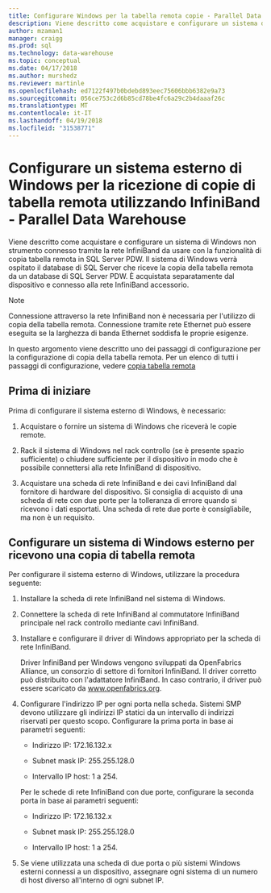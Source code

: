 ```yaml
---
title: Configurare Windows per la tabella remota copie - Parallel Data Warehouse di ricezione | Documenti Microsoft
description: Viene descritto come acquistare e configurare un sistema di Windows non strumento connesso tramite la rete InfiniBand da usare con la funzionalità di copia tabella remota in Parallel Data Warehouse. Il sistema di Windows verrà ospitato il database di SQL Server che riceve la copia della tabella remota da un database di SQL Server PDW. È acquistata separatamente dal dispositivo e connesso alla rete InfiniBand accessorio.
author: mzaman1
manager: craigg
ms.prod: sql
ms.technology: data-warehouse
ms.topic: conceptual
ms.date: 04/17/2018
ms.author: murshedz
ms.reviewer: martinle
ms.openlocfilehash: ed7122f497b0bdebd893eec75606bbb6382e9a73
ms.sourcegitcommit: 056ce753c2d6b85cd78be4fc6a29c2b4daaaf26c
ms.translationtype: MT
ms.contentlocale: it-IT
ms.lasthandoff: 04/19/2018
ms.locfileid: "31538771"
---
```

# <a name="configure-an-external-windows-system-to-receive-remote-table-copies-using-infiniband---parallel-data-warehouse"></a>Configurare un sistema esterno di Windows per la ricezione di copie di tabella remota utilizzando InfiniBand - Parallel Data Warehouse
Viene descritto come acquistare e configurare un sistema di Windows non strumento connesso tramite la rete InfiniBand da usare con la funzionalità di copia tabella remota in SQL Server PDW. Il sistema di Windows verrà ospitato il database di SQL Server che riceve la copia della tabella remota da un database di SQL Server PDW. È acquistata separatamente dal dispositivo e connesso alla rete InfiniBand accessorio.  
  
> [!NOTE]  
> Connessione attraverso la rete InfiniBand non è necessaria per l'utilizzo di copia della tabella remota. Connessione tramite rete Ethernet può essere eseguita se la larghezza di banda Ethernet soddisfa le proprie esigenze.  
  
In questo argomento viene descritto uno dei passaggi di configurazione per la configurazione di copia della tabella remota. Per un elenco di tutti i passaggi di configurazione, vedere [copia tabella remota](remote-table-copy.md)  
  
## <a name="before-you-begin"></a>Prima di iniziare  
Prima di configurare il sistema esterno di Windows, è necessario:  
  
1.  Acquistare o fornire un sistema di Windows che riceverà le copie remote.  
  
2.  Rack il sistema di Windows nel rack controllo (se è presente spazio sufficiente) o chiudere sufficiente per il dispositivo in modo che è possibile connettersi alla rete InfiniBand di dispositivo.  
  
3.  Acquistare una scheda di rete InfiniBand e dei cavi InfiniBand dal fornitore di hardware del dispositivo. Si consiglia di acquisto di una scheda di rete con due porte per la tolleranza di errore quando si ricevono i dati esportati. Una scheda di rete due porte è consigliabile, ma non è un requisito.  
  
## <a name="HowToWindows"></a>Configurare un sistema di Windows esterno per ricevono una copia di tabella remota  
Per configurare il sistema esterno di Windows, utilizzare la procedura seguente:  
  
1.  Installare la scheda di rete InfiniBand nel sistema di Windows.  
  
2.  Connettere la scheda di rete InfiniBand al commutatore InfiniBand principale nel rack controllo mediante cavi InfiniBand.  
  
3.  Installare e configurare il driver di Windows appropriato per la scheda di rete InfiniBand.  
  
    Driver InfiniBand per Windows vengono sviluppati da OpenFabrics Alliance, un consorzio di settore di fornitori InfiniBand.  Il driver corretto può distribuito con l'adattatore InfiniBand. In caso contrario, il driver può essere scaricato da www.openfabrics.org.  
  
4.  Configurare l'indirizzo IP per ogni porta nella scheda. Sistemi SMP devono utilizzare gli indirizzi IP statici da un intervallo di indirizzi riservati per questo scopo. Configurare la prima porta in base ai parametri seguenti:  
  
    -   Indirizzo IP: 172.16.132.x  
  
    -   Subnet mask IP: 255.255.128.0  
  
    -   Intervallo IP host: 1 a 254.  
  
    Per le schede di rete InfiniBand con due porte, configurare la seconda porta in base ai parametri seguenti:  
  
    -   Indirizzo IP: 172.16.132.x  
  
    -   Subnet mask IP: 255.255.128.0  
  
    -   Intervallo IP host: 1 a 254.  
  
5.  Se viene utilizzata una scheda di due porta o più sistemi Windows esterni connessi a un dispositivo, assegnare ogni sistema di un numero di host diverso all'interno di ogni subnet IP.  
  
<!-- MISSING LINKS 
## See Also  
[Common Metadata Query Examples &#40;SQL Server PDW&#41;](../sqlpdw/common-metadata-query-examples-sql-server-pdw.md)  
-->
  
